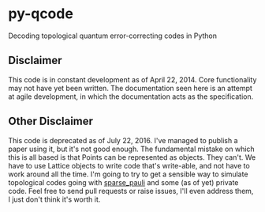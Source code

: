 py-qcode
========

Decoding topological quantum error-correcting codes in Python

Disclaimer 
---------- 
This code is in constant development as of April
22, 2014. Core functionality may not have yet been written. The
documentation seen here is an attempt at agile development, in which 
the documentation acts as the specification. 

Other Disclaimer 
---------- 
This code is deprecated as of July 22, 2016.
I've managed to publish a paper using it, but it's not good enough. 
The fundamental mistake on which this is all based is that Points can 
be represented as objects.
They can't.
We have to use Lattice objects to write code that's write-able, and 
not have to work around all the time. 
I'm going to try to get a sensible way to simulate topological codes
going with [sparse_pauli](github.com/bcriger/sparse_pauli) and some
(as of yet) private code. 
Feel free to send pull requests or raise issues, I'll even address
them, I just don't think it's worth it. 
